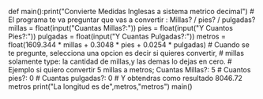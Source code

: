 def main():print("Convierte Medidas Inglesas a sistema metrico decimal")     # El programa te va preguntar que vas a convertir : Millas? / pies? / pulgadas? 
millas = float(input("Cuantas Millas?:"))
pies = float(input("Y Cuantos Pies?:"))
pulgadas = float(input("Y Cuantas Pulgadas?:"))
metros = float(1609.344 * millas + 0.3048 * pies + 0.0254 * pulgadas)        # Cuando se te pregunte, selecciona una opcion es decir si quieres convertir,
                                                                             # millas solamente type: la cantidad de millas,y las demas lo dejas en cero.
                                                                             # Ejemplo si quiero convertir 5 millas a metros; Cuantas Millas?: 5
                                                                             #                                                Cuantos pies?: 0
                                                                             #                                                Cuantas pulgadas?: 0
                                                                             #  Y obtendras como resultado 8046.72 metros
print("La longitud es de",metros,"metros")
main()
